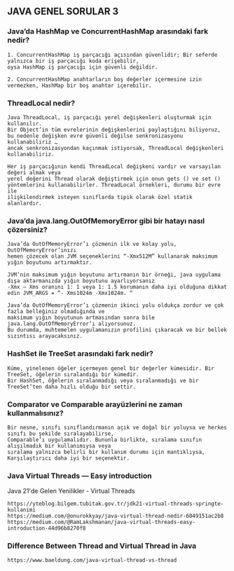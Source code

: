## JAVA GENEL SORULAR 3

###  Java’da HashMap ve ConcurrentHashMap arasındaki fark nedir?
```
1. ConcurrentHashMap iş parçacığı açısından güvenlidir; Bir seferde yalnızca bir iş parçacığı koda erişebilir,
oysa HashMap iş parçacığı için güvenli değildir.

2. ConcurrentHashMap anahtarların boş değerler içermesine izin vermezken, HashMap bir boş anahtar içerebilir.
```

###  ThreadLocal nedir?
```
Java ThreadLocal, iş parçacığı yerel değişkenleri oluşturmak için kullanılır.
Bir Object’in tüm evrelerinin değişkenlerini paylaştığını biliyoruz,
bu nedenle değişken evre güvenli değilse senkronizasyonu kullanabiliriz …
ancak senkronizasyondan kaçınmak istiyorsak, ThreadLocal değişkenleri kullanabiliriz.

Her iş parçacığının kendi ThreadLocal değişkeni vardır ve varsayılan değeri almak veya
yerel değerini Thread olarak değiştirmek için onun gets () ve set ()
yöntemlerini kullanabilirler. ThreadLocal örnekleri, durumu bir evre ile
ilişkilendirmek isteyen sınıflarda tipik olarak özel statik alanlardır.
```

###   Java’da java.lang.OutOfMemoryError gibi bir hatayı nasıl çözersiniz?
```
Java’da OutOfMemoryError’ı çözmenin ilk ve kolay yolu, OutOfMemoryError’ınızı
hemen çözecek olan JVM seçeneklerini “-Xmx512M” kullanarak maksimum yığın boyutunu artırmaktır.

JVM’nin maksimum yığın boyutunu artırmanın bir örneği, java uygulama dışa aktarmanızda yığın boyutunu ayarlıyorsanız
-Xmx – Xms oranını 1: 1 veya 1: 1.5 korumanın daha iyi olduğuna dikkat edin JVM_ARGS = “- Xms1024m -Xmx1024m. “

Java’da OutOfMemoryError’ı çözmenin ikinci yolu oldukça zordur ve çok fazla belleğiniz olmadığında ve
maksimum yığın boyutunun artmasından sonra bile java.lang.OutOfMemoryError’ı alıyorsunuz.
Bu durumda, muhtemelen uygulamanızın profilini çıkaracak ve bir bellek sızıntısı arayacaksınız.
```

###  HashSet ile TreeSet arasındaki fark nedir?
```
Küme, yinelenen öğeler içermeyen genel bir değerler kümesidir. Bir TreeSet, öğelerin sıralandığı bir kümedir.
Bir HashSet, öğelerin sıralanmadığı veya sıralanmadığı ve bir TreeSet’ten daha hızlı olduğu bir settir.
```

###  Comparator ve Comparable arayüzlerini ne zaman kullanmalısınız?
```
Bir nesne, sınıfı sınıflandırmanın açık ve doğal bir yoluysa ve herkes sınıfı bu şekilde sıralayabilirse,
Comparable’ı uygulamalıdır. Bununla birlikte, sıralama sınıfın alışılmadık bir kullanımıysa veya
sıralama yalnızca belirli bir kullanım durumu için mantıklıysa, Karşılaştırıcı daha iyi bir seçenektir.
```
 
###  Java Virtual Threads — Easy introduction
Java 21'de Gelen Yenilikler - Virtual Threads
```
https://yteblog.bilgem.tubitak.gov.tr/jdk21-virtual-threads-springte-kullanimi
https://medium.com/@onurokkyay/java-virtual-thread-nedir-6049151ac2b8
https://medium.com/@RamLakshmanan/java-virtual-threads-easy-introduction-44d96b8270f8
```
 
###  Difference Between Thread and Virtual Thread in Java
```
https://www.baeldung.com/java-virtual-thread-vs-thread
```
 
